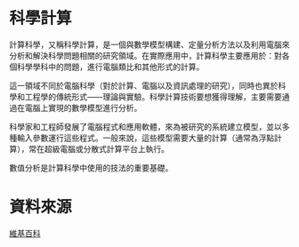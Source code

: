 # 科學計算

計算科學，又稱科學計算，是一個與數學模型構建、定量分析方法以及利用電腦來分析和解決科學問題相關的研究領域。在實際應用中，計算科學主要應用於：對各個科學學科中的問題，進行電腦類比和其他形式的計算。

這一領域不同於電腦科學（對於計算、電腦以及資訊處理的研究），同時也異於科學和工程學的傳統形式——理論與實驗。科學計算技術要想獲得理解，主要需要通過在電腦上實現的數學模型進行分析。

科學家和工程師發展了電腦程式和應用軟體，來為被研究的系統建立模型，並以多種輸入參數運行這些程式。一般來說，這些模型需要大量的計算（通常為浮點計算），常在超級電腦或分散式計算平台上執行。

數值分析是計算科學中使用的技法的重要基礎。


# 資料來源

[維基百科](https://zh.wikipedia.org/wiki/%E8%AE%A1%E7%AE%97%E7%A7%91%E5%AD%A6)
